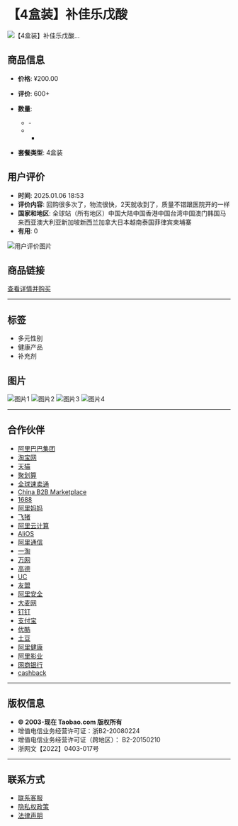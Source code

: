 # 【4盒装】补佳乐戊酸

![【4盒装】补佳乐戊酸...](//gw.alicdn.com/imgextra/i3/2206704346644/O1CN01nfLFfw1yx0QRHyNnC_!!2-item_pic.png_468x468Q75.jpg_.webp)

## 商品信息

- **价格**: ¥200.00
- **评价**: 600+
- **数量**: 
  - \- 
  - +
  
- **套餐类型**: 4盒装

## 用户评价

- **时间**: 2025.01.06 18:53
- **评价内容**: 回购很多次了，物流很快，2天就收到了，质量不错跟医院开的一样
- **国家和地区**: 全球站（所有地区）中国大陆中国香港中国台湾中国澳门韩国马来西亚澳大利亚新加坡新西兰加拿大日本越南泰国菲律宾柬埔寨
- **有用**: 0

![用户评价图片](https://gw.alicdn.com/imgextra/i3/O1CN01YXMxVW1ng5k8sZ6L3_!!6000000005118-0-tps-160-160.jpg_Q75.jpg_.webp)

## 商品链接

[查看详情并购买](https://world.taobao.com/wow/z/oversea/SEO-SEM/ovs-pc-register?redirectURL=https%3A%2F%2Fmy.world.taobao.com%2Fitem%2F798434601778.htm)

---

## 标签

- 多元性别
- 健康产品
- 补充剂

## 图片

![图片1](//gw.alicdn.com/imgextra/i2/O1CN01WlLH0r1ObB903eNjB_!!6000000001723-0-tps-1920-3000.jpg_Q50.jpg_.webp)
![图片2](//gw.alicdn.com/imgextra/i1/O1CN01LfyvED1TpRW5ppmks_!!6000000002431-2-tps-214-134.png_Q50.jpg_.webp)
![图片3](//gw.alicdn.com/imgextra/i2/O1CN01F2VjF31Wn6RkTOIsu_!!6000000002832-2-tps-42-38.png)
![图片4](//gw.alicdn.com/imgextra/i4/O1CN01e7eC5e1G6TjmGx17d_!!6000000000573-2-tps-42-38.png)

---

## 合作伙伴

- [阿里巴巴集团](https://www.alibabagroup.com/cn/global/home)
- [淘宝网](https://www.taobao.com/)
- [天猫](https://www.tmall.com/)
- [聚划算](https://pages.tmall.com/wow/a/act/ju/dailygroup/2199/wupr?wh_pid=daily-222239)
- [全球速卖通](https://www.aliexpress.com/)
- [China B2B Marketplace](https://www.alibaba.com/)
- [1688](https://www.1688.com/)
- [阿里妈妈](https://www.alimama.com/index.htm)
- [飞猪](https://www.fliggy.com/)
- [阿里云计算](https://www.aliyun.com/)
- [AliOS](https://www.alios.cn/)
- [阿里通信](https://aliqin.tmall.com/)
- [一淘](https://www.etao.com/)
- [万网](https://wanwang.aliyun.com/)
- [高德](https://mobile.amap.com/)
- [UC](https://www.uc.cn/)
- [友盟](https://www.umeng.com/)
- [阿里安全](https://s.alibaba.com/?scene=clinks)
- [大麦网](https://www.damai.cn/)
- [钉钉](https://www.dingtalk.com/?lwfrom=20150130160830727)
- [支付宝](https://www.alipay.com)
- [优酷](https://www.youku.com/)
- [土豆](https://www.tudou.com/)
- [阿里健康](https://www.alihealth.cn/)
- [阿里影业](http://www.alibabapictures.com/simp/0-home.html)
- [网商银行](https://www.mybank.cn/)
- [cashback](https://cashback.world.taobao.com/)

---

## 版权信息

- **© 2003-现在 Taobao.com 版权所有**
- 增值电信业务经营许可证：浙B2-20080224
- 增值电信业务经营许可证（跨地区）： B2-20150210
- 浙网文【2022】0403-017号

---

## 联系方式

- [联系客服](https://consumerservice.taobao.com/)
- [隐私权政策](https://terms.alicdn.com/legal-agreement/terms/suit_bu1_taobao/suit_bu1_taobao201703241622_61002.html)
- [法律声明](https://terms.alicdn.com/legal-agreement/terms/suit_bu1_taobao/suit_bu1_taobao201811121436_80276.html)